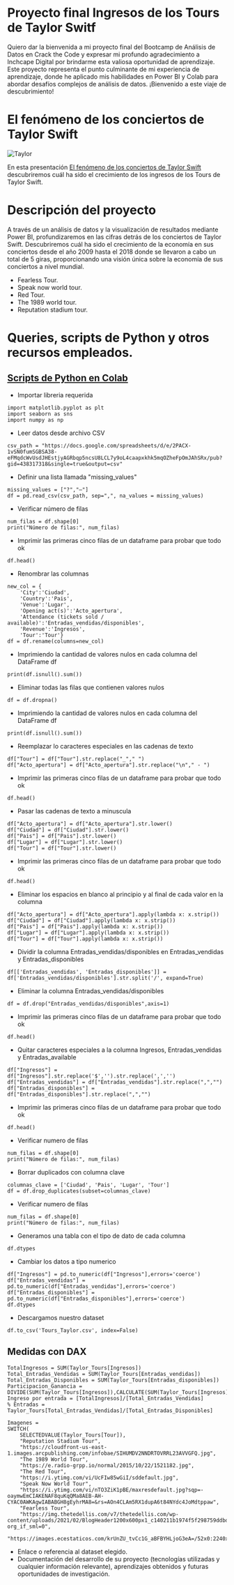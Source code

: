 # Proyecto final Ingresos de los Tours de Taylor Switf

Quiero dar la bienvenida a mi proyecto final del Bootcamp de Análisis de Datos en Crack the Code y expresar mi profundo agradecimiento a Inchcape Digital por brindarme esta valiosa oportunidad de aprendizaje. Este proyecto representa el punto culminante de mi experiencia de aprendizaje, donde he aplicado mis habilidades en Power BI y Colab para abordar desafíos complejos de análisis de datos. ¡Bienvenido a este viaje de descubrimiento!

# El fenómeno de los conciertos de Taylor Swift

![Taylor](https://www.poderycritica.com/wp-content/uploads/2023/08/Taylor-Swift-02.jpg)

En esta presentación [El fenómeno de los conciertos de Taylor Swift](https://docs.google.com/presentation/d/18iLymKnaVCYQ4UtLDXWTImEkyJGVQuXWvgR6EjD4QRM/edit?usp=sharing) descubriremos cuál ha sido el crecimiento de los ingresos de los Tours de Taylor Swift.

# Descripción del proyecto

A través de un análisis de datos y la visualización de resultados mediante Power BI, profundizaremos en las cifras detrás de los conciertos de Taylor Swift. Descubriremos cuál ha sido el crecimiento de la economía en sus conciertos desde el año 2009 hasta el 2018 donde se llevaron a cabo un total de 5 giras, proporcionando una visión única sobre la economía de sus conciertos a nivel mundial.

- Fearless Tour.
- Speak now world tour.
- Red Tour.
- The 1989 world tour.
- Reputation stadium tour.


# Queries, scripts de Python y otros recursos empleados.
  
## [Scripts de Python en Colab](https://github.com/valenmesa/BootcampADG2/blob/main/Limpieza_Datos.ipynb)


* Importar libreria requerida  <br>
```import pandas as pd 
import matplotlib.pyplot as plt
import seaborn as sns 
import numpy as np 
```
* Leer datos desde archivo CSV <br>
```
csv_path = "https://docs.google.com/spreadsheets/d/e/2PACX-1vSN0fumSGBSA38-eFMqdcWvUsdJHEstjyAGRbqp5ncsU8LCL7y9oL4caapxkhk5mqOZheFpOmJAhSRx/pub?gid=438317318&single=true&output=csv" 
```
* Definir una lista llamada "missing_values" <br>
```
missing_values = ["?","—"] 
df = pd.read_csv(csv_path, sep=",", na_values = missing_values) 
```
* Verificar número de filas <br>
```
num_filas = df.shape[0] 
print("Número de filas:", num_filas) 
```
* Imprimir las primeras cinco filas de un dataframe para probar que todo ok <br>
```
df.head() 
```
* Renombrar las columnas <br>
```
new_col = { 
    'City':'Ciudad', 
    'Country':'Pais', 
    'Venue':'Lugar', 
    'Opening act(s)':'Acto_apertura', 
    'Attendance (tickets sold / available)':'Entradas_vendidas/disponibles', 
    'Revenue':'Ingresos', 
    'Tour':'Tour'} 
df = df.rename(columns=new_col) 
```
* Imprimiendo la cantidad de valores nulos en cada columna del DataFrame df <br>
```
print(df.isnull().sum()) 
```
* Eliminar todas las filas que contienen valores nulos <br>
```
df = df.dropna() 
```
* Imprimiendo la cantidad de valores nulos en cada columna del DataFrame df <br>
```
print(df.isnull().sum()) 
```
* Reemplazar lo caracteres especiales en las cadenas de texto <br>
```
df["Tour"] = df["Tour"].str.replace("_"," ") 
df["Acto_apertura"] = df["Acto_apertura"].str.replace("\n"," - ") 
```
* Imprimir las primeras cinco filas de un dataframe para probar que todo ok <br>
```
df.head() 
```
* Pasar las cadenas de texto a minuscula <br>
```
df["Acto_apertura"] = df["Acto_apertura"].str.lower() 
df["Ciudad"] = df["Ciudad"].str.lower() 
df["Pais"] = df["Pais"].str.lower() 
df["Lugar"] = df["Lugar"].str.lower() 
df["Tour"] = df["Tour"].str.lower() 
```
* Imprimir las primeras cinco filas de un dataframe para probar que todo ok <br>
```
df.head() 
```
* Eliminar los espacios en blanco al principio y al final de cada valor en la columna <br>
```
df["Acto_apertura"] = df["Acto_apertura"].apply(lambda x: x.strip()) 
df["Ciudad"] = df["Ciudad"].apply(lambda x: x.strip()) 
df["Pais"] = df["Pais"].apply(lambda x: x.strip()) 
df["Lugar"] = df["Lugar"].apply(lambda x: x.strip()) 
df["Tour"] = df["Tour"].apply(lambda x: x.strip()) 
```
* Dividir la columna Entradas_vendidas/disponibles en Entradas_vendidas y Entradas_disponibles <br>
```
df[['Entradas_vendidas', 'Entradas_disponibles']] = df['Entradas_vendidas/disponibles'].str.split('/', expand=True)  
```
* Eliminar la columna Entradas_vendidas/disponibles <br>
```
df = df.drop("Entradas_vendidas/disponibles",axis=1) 
```
* Imprimir las primeras cinco filas de un dataframe para probar que todo ok <br>
```
df.head() 
```
* Quitar caracteres especiales a la columna Ingresos, Entradas_vendidas y Entradas_available <br>
```
df["Ingresos"] = df["Ingresos"].str.replace('$','').str.replace(',','')
df["Entradas_vendidas"] = df["Entradas_vendidas"].str.replace(",","")
df["Entradas_disponibles"] = df["Entradas_disponibles"].str.replace(",","")
```
* Imprimir las primeras cinco filas de un dataframe para probar que todo ok
```
df.head() 
```
* Verificar numero de filas <br>
```
num_filas = df.shape[0] 
print("Número de filas:", num_filas) 
```
* Borrar duplicados con columna clave <br>
```
columnas_clave = ['Ciudad', 'Pais', 'Lugar', 'Tour'] 
df = df.drop_duplicates(subset=columnas_clave) 
```
* Verificar numero de filas <br>
```
num_filas = df.shape[0] 
print("Número de filas:", num_filas) 
```
* Generamos una tabla con el tipo de dato de cada columna <br>
```
df.dtypes 
```
* Cambiar los datos a tipo numerico <br>
```
df["Ingresos"] = pd.to_numeric(df["Ingresos"],errors='coerce') 
df["Entradas_vendidas"] = pd.to_numeric(df["Entradas_vendidas"],errors='coerce') 
df["Entradas_disponibles"] = pd.to_numeric(df["Entradas_disponibles"],errors='coerce') 
df.dtypes 
```
* Descargamos nuestro dataset  <br>
```
df.to_csv('Tours_Taylor.csv', index=False) 
```
## Medidas con DAX

```
TotalIngresos = SUM(Taylor_Tours[Ingresos])
Total_Entradas_Vendidas = SUM(Taylor_Tours[Entradas_vendidas])
Total_Entradas_Disponibles = SUM(Taylor_Tours[Entradas_disponibles])
Participacion_Ganancia = DIVIDE(SUM(Taylor_Tours[Ingresos]),CALCULATE(SUM(Taylor_Tours[Ingresos]),ALLSELECTED
Ingreso por entrada = [TotalIngresos]/[Total_Entradas_Vendidas]
% Entradas = Taylor_Tours[Total_Entradas_Vendidas]/[Total_Entradas_Disponibles]
```
```
Imagenes = 
SWITCH(
    SELECTEDVALUE(Taylor_Tours[Tour]),
    "Reputation Stadium Tour",
    "https://cloudfront-us-east-1.images.arcpublishing.com/infobae/SIHUMDV2NNDRTOVRRL23AVVGFQ.jpg",
    "The 1989 World Tour",
    "https://e.radio-grpp.io/normal/2015/10/22/1521182.jpg",
    "The Red Tour",
    "https://i.ytimg.com/vi/UcFIw85wGiI/sddefault.jpg",
    "Speak Now World Tour",
    "https://i.ytimg.com/vi/nTO3ZiK1pBE/maxresdefault.jpg?sqp=-oaymwEmCIAKENAF8quKqQMa8AEB-AH-CYAC0AWKAgwIABABGH8gEyhrMA8=&rs=AOn4CLAm5RX1dupA6t84NYdc4JoMdtppaw",
    "Fearless Tour",
    "https://img.thetedellis.com/v7/thetedellis.com/wp-content/uploads/2021/02/BlogHeader1200x600px1_c140211b1974f5f298759ddbdfff80c8_2000.jpeg?org_if_sml=0",
    "https://images.ecestaticos.com/krUnZU_tvCc1G_aBFBYHLjoG3eA=/52x0:2240x1641/1200x900/filters:fill(white):format(jpg)/f.elconfidencial.com%2Foriginal%2F683%2F683%2F977%2F683683977e4177c3e8a76d95ed9298d2.jpg")
```

- Enlace o referencia al dataset elegido.
- Documentación del desarrollo de su proyecto (tecnologías utilizadas y cualquier información relevante), aprendizajes obtenidos y futuras oportunidades de investigación. 
